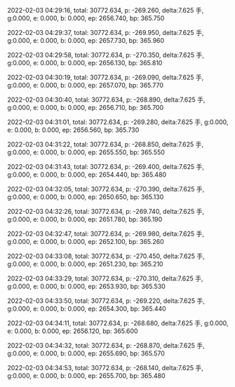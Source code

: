 2022-02-03 04:29:16, total: 30772.634, p: -269.260, delta:7.625 手, g:0.000, e: 0.000, b: 0.000, ep: 2656.740, bp: 365.750

2022-02-03 04:29:37, total: 30772.634, p: -269.950, delta:7.625 手, g:0.000, e: 0.000, b: 0.000, ep: 2657.730, bp: 365.960

2022-02-03 04:29:58, total: 30772.634, p: -270.350, delta:7.625 手, g:0.000, e: 0.000, b: 0.000, ep: 2656.130, bp: 365.810

2022-02-03 04:30:19, total: 30772.634, p: -269.090, delta:7.625 手, g:0.000, e: 0.000, b: 0.000, ep: 2657.070, bp: 365.770

2022-02-03 04:30:40, total: 30772.634, p: -268.890, delta:7.625 手, g:0.000, e: 0.000, b: 0.000, ep: 2656.710, bp: 365.700

2022-02-03 04:31:01, total: 30772.634, p: -269.280, delta:7.625 手, g:0.000, e: 0.000, b: 0.000, ep: 2656.560, bp: 365.730

2022-02-03 04:31:22, total: 30772.634, p: -268.850, delta:7.625 手, g:0.000, e: 0.000, b: 0.000, ep: 2655.550, bp: 365.550

2022-02-03 04:31:43, total: 30772.634, p: -269.400, delta:7.625 手, g:0.000, e: 0.000, b: 0.000, ep: 2654.440, bp: 365.480

2022-02-03 04:32:05, total: 30772.634, p: -270.390, delta:7.625 手, g:0.000, e: 0.000, b: 0.000, ep: 2650.650, bp: 365.130

2022-02-03 04:32:26, total: 30772.634, p: -269.740, delta:7.625 手, g:0.000, e: 0.000, b: 0.000, ep: 2651.780, bp: 365.190

2022-02-03 04:32:47, total: 30772.634, p: -269.980, delta:7.625 手, g:0.000, e: 0.000, b: 0.000, ep: 2652.100, bp: 365.260

2022-02-03 04:33:08, total: 30772.634, p: -270.450, delta:7.625 手, g:0.000, e: 0.000, b: 0.000, ep: 2651.230, bp: 365.210

2022-02-03 04:33:29, total: 30772.634, p: -270.310, delta:7.625 手, g:0.000, e: 0.000, b: 0.000, ep: 2653.930, bp: 365.530

2022-02-03 04:33:50, total: 30772.634, p: -269.220, delta:7.625 手, g:0.000, e: 0.000, b: 0.000, ep: 2654.300, bp: 365.440

2022-02-03 04:34:11, total: 30772.634, p: -268.680, delta:7.625 手, g:0.000, e: 0.000, b: 0.000, ep: 2656.120, bp: 365.600

2022-02-03 04:34:32, total: 30772.634, p: -268.870, delta:7.625 手, g:0.000, e: 0.000, b: 0.000, ep: 2655.690, bp: 365.570

2022-02-03 04:34:53, total: 30772.634, p: -268.140, delta:7.625 手, g:0.000, e: 0.000, b: 0.000, ep: 2655.700, bp: 365.480
